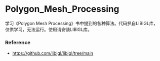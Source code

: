# Polygon_Mesh_Processing
学习《Polygon Mesh Processing》书中提到的各种算法。代码扒自LIBIGL库，仅供学习，无法运行。使用请安装LIBIGL库。

### Reference
* https://github.com/libigl/libigl/tree/main
